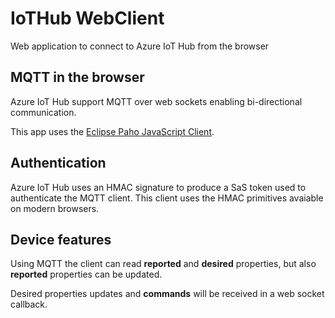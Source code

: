 # IoTHub WebClient

Web application to connect to Azure IoT Hub from the browser

## MQTT in the browser

Azure IoT Hub support MQTT over web sockets enabling bi-directional communication.

This app uses the [Eclipse Paho JavaScript Client](https://www.eclipse.org/paho/clients/js/).

## Authentication

Azure IoT Hub uses an HMAC signature to produce a SaS token used to authenticate the MQTT client. This client uses the HMAC primitives avaiable on modern browsers.

## Device features

Using MQTT the client can read **reported** and **desired** properties, but also **reported** properties can be updated.

Desired properties updates and **commands** will be received in a web socket callback.
